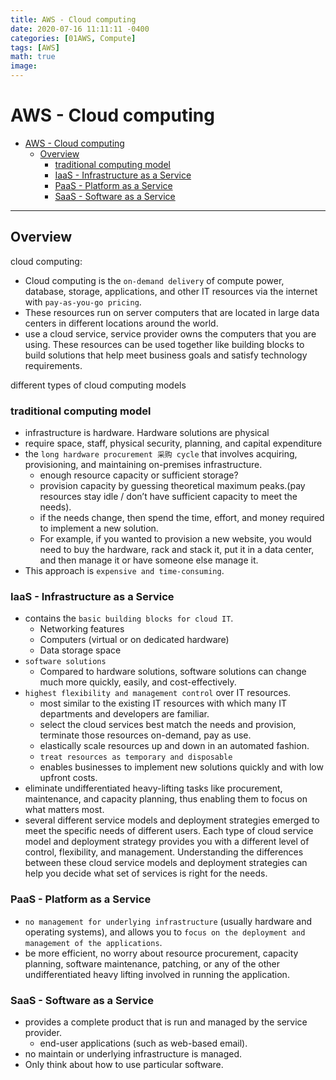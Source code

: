 ```yaml
---
title: AWS - Cloud computing
date: 2020-07-16 11:11:11 -0400
categories: [01AWS, Compute]
tags: [AWS]
math: true
image:
---
```



# AWS - Cloud computing

- [AWS - Cloud computing](#aws---cloud-computing)
  - [Overview](#overview)
    - [traditional computing model](#traditional-computing-model)
    - [IaaS - Infrastructure as a Service](#iaas---infrastructure-as-a-service)
    - [PaaS - Platform as a Service](#paas---platform-as-a-service)
    - [SaaS - Software as a Service](#saas---software-as-a-service)

---

## Overview

cloud computing:
- Cloud computing is the `on-demand delivery` of compute power, database, storage, applications, and other IT resources via the internet with `pay-as-you-go pricing`.
- These resources run on server computers that are located in large data centers in different locations around the world.
- use a cloud service, service provider owns the computers that you are using. These resources can be used together like building blocks to build solutions that help meet business goals and satisfy technology requirements.

different types of cloud computing models

### traditional computing model
- infrastructure is hardware. Hardware solutions are physical
- require space, staff, physical security, planning, and capital expenditure
- the `long hardware procurement 采购 cycle` that involves acquiring, provisioning, and maintaining on-premises infrastructure.
  - enough resource capacity or sufficient storage?
  - provision capacity by guessing theoretical maximum peaks.(pay resources stay idle / don’t have sufficient capacity to meet the needs).
  - if the needs change, then spend the time, effort, and money required to implement a new solution.
  - For example, if you wanted to provision a new website, you would need to buy the hardware, rack and stack it, put it in a data center, and then manage it or have someone else manage it.
- This approach is `expensive and time-consuming`.

### IaaS - Infrastructure as a Service
- contains the `basic building blocks for cloud IT`. 
  - Networking features
  - Computers (virtual or on dedicated hardware)
  - Data storage space
- `software solutions`
  - Compared to hardware solutions, software solutions can change much more quickly, easily, and cost-effectively.
- `highest flexibility and management control` over IT resources.
  - most similar to the existing IT resources with which many IT departments and developers are familiar.
  - select the cloud services best match the needs and provision, terminate those resources on-demand, pay as use.
  - elastically scale resources up and down in an automated fashion.
  - `treat resources as temporary and disposable`
  - enables businesses to implement new solutions quickly and with low upfront costs.
- eliminate undifferentiated heavy-lifting tasks like procurement, maintenance, and capacity planning, thus enabling them to focus on what matters most.
- several different service models and deployment strategies emerged to meet the specific needs of different users. Each type of cloud service model and deployment strategy provides you with a different level of control, flexibility, and management. Understanding the differences between these cloud service models and deployment strategies can help you decide what set of services is right for the needs.

### PaaS - Platform as a Service
- `no management for underlying infrastructure` (usually hardware and operating systems), and allows you to `focus on the deployment and management of the applications`.
- be more efficient, no worry about resource procurement, capacity planning, software maintenance, patching, or any of the other undifferentiated heavy lifting involved in running the application.

### SaaS - Software as a Service
- provides a complete product that is run and managed by the service provider.
  - end-user applications (such as web-based email).
- no maintain or underlying infrastructure is managed.
- Only think about how to use particular software.
